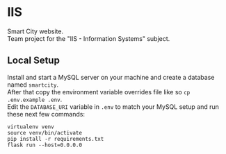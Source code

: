 # IIS

Smart City website. \
Team project for the "IIS - Information Systems" subject. 

## Local Setup
Install and start a MySQL server on your machine and create a database named `smartcity`.\
After that copy the environment variable overrides file like so `cp .env.example .env`. \
Edit the `DATABASE_URI` variable in `.env` to match your MySQL setup and run these next few commands:
```shell
virtualenv venv
source venv/bin/activate
pip install -r requirements.txt
flask run --host=0.0.0.0
```
